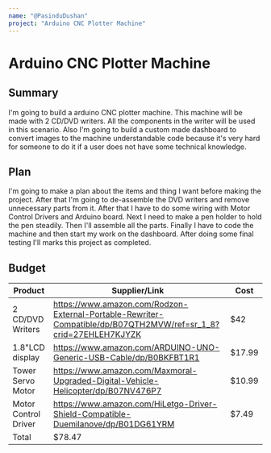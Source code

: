 ```yaml
---
name: "@PasinduDushan"
project: "Arduino CNC Plotter Machine"
---
```


# Arduino CNC Plotter Machine

## Summary

I'm going to build a arduino CNC plotter machine. This machine will be made with 2 CD/DVD writers. All the components in the writer will be used in this scenario. Also
I'm going to build a custom made dashboard to convert images to the machine understandable code because it's very hard for someone to do it if a user does not have some 
technical knowledge.

## Plan

I'm going to make a plan about the items and thing I want before making the project. After that I'm going to de-assemble the DVD writers and remove unnecessary parts from it. 
After that I have to do some wiring with Motor Control Drivers and Arduino board. Next I need to make a pen holder to hold the pen steadily. Then I'll assemble all the parts.
Finally I have to code the machine and then start my work on the dashboard. After doing some final testing I'll marks this project as completed.

## Budget

| Product              | Supplier/Link                                                                                                   | Cost   |
| ---------------      | --------------------------------------------------------------------------------------------------------------- | ------ |
| 2 CD/DVD Writers     | https://www.amazon.com/Rodzon-External-Portable-Rewriter-Compatible/dp/B07QTH2MVW/ref=sr_1_8?crid=27EHLEH7KJYZK | $42    |
| 1.8"LCD display      | https://www.amazon.com/ARDUINO-UNO-Generic-USB-Cable/dp/B0BKFBT1R1                                              | $17.99 |
| Tower Servo Motor    | https://www.amazon.com/Maxmoral-Upgraded-Digital-Vehicle-Helicopter/dp/B07NV476P7                               | $10.99 |
| Motor Control Driver | https://www.amazon.com/HiLetgo-Driver-Shield-Compatible-Duemilanove/dp/B01DG61YRM                               | $7.49  |
|Total                 |  $78.47                                                                                                         |        |
